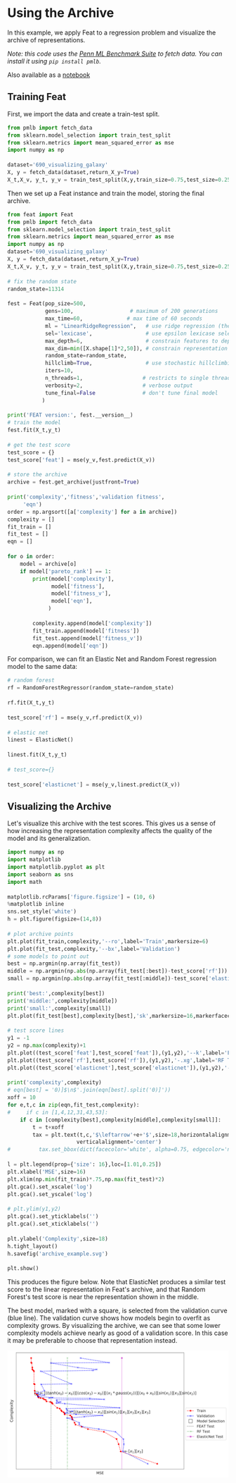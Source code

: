 # Using the Archive

In this example, we apply Feat to a regression problem and visualize the archive of representations. 

*Note: this code uses the [Penn ML Benchmark Suite](https://github.com/EpistasisLab/penn-ml-benchmarks/) to fetch data. You can install it using `pip install pmlb`.*

Also available as a [notebook](http://github.com/lacava/feat/blob/master/docs/examples/archive.ipynb)

## Training Feat

First, we import the data and create a train-test split.

```python
from pmlb import fetch_data
from sklearn.model_selection import train_test_split
from sklearn.metrics import mean_squared_error as mse
import numpy as np

dataset='690_visualizing_galaxy'
X, y = fetch_data(dataset,return_X_y=True)
X_t,X_v, y_t, y_v = train_test_split(X,y,train_size=0.75,test_size=0.25,random_state=42)
```

Then we set up a Feat instance and train the model, storing the final archive. 

```python
from feat import Feat
from pmlb import fetch_data
from sklearn.model_selection import train_test_split
from sklearn.metrics import mean_squared_error as mse
import numpy as np
dataset='690_visualizing_galaxy'
X, y = fetch_data(dataset,return_X_y=True)
X_t,X_v, y_t, y_v = train_test_split(X,y,train_size=0.75,test_size=0.25,random_state=42)

# fix the random state
random_state=11314

fest = Feat(pop_size=500,                                                                        
            gens=100,                  # maximum of 200 generations                            
            max_time=60,              # max time of 60 seconds                                                         
            ml = "LinearRidgeRegression",   # use ridge regression (the default)                                                     
            sel='lexicase',                 # use epsilon lexicase selection (the default)                                                                surv='nsga2',                   # use nsga-2 survival (the defaut)                                                    
            max_depth=6,                    # constrain features to depth of 6                                                     
            max_dim=min([X.shape[1]*2,50]), # constrain representation dimensionality to 2x the feature space or 50                                                     
            random_state=random_state,                                                            
            hillclimb=True,                 # use stochastic hillclimbing to optimize weights for 10 iterations                                                  
            iters=10,                                                                            
            n_threads=1,                   # restricts to single thread                                                      
            verbosity=2,                   # verbose output                                                      
            tune_final=False               # don't tune final model
           ) 

print('FEAT version:', fest.__version__)
# train the model
fest.fit(X_t,y_t)

# get the test score
test_score = {}
test_score['feat'] = mse(y_v,fest.predict(X_v))

# store the archive
archive = fest.get_archive(justfront=True)

print('complexity','fitness','validation fitness',
     'eqn')
order = np.argsort([a['complexity'] for a in archive])
complexity = []
fit_train = []
fit_test = []
eqn = []

for o in order:
    model = archive[o]
    if model['pareto_rank'] == 1:
        print(model['complexity'],
              model['fitness'],
              model['fitness_v'],
              model['eqn'],
             )

        complexity.append(model['complexity'])
        fit_train.append(model['fitness'])
        fit_test.append(model['fitness_v'])
        eqn.append(model['eqn'])
```

For comparison, we can fit an Elastic Net and Random Forest regression model to the same data:

```python
# random forest
rf = RandomForestRegressor(random_state=random_state)

rf.fit(X_t,y_t)

test_score['rf'] = mse(y_v,rf.predict(X_v))

# elastic net
linest = ElasticNet()

linest.fit(X_t,y_t)

# test_score={}

test_score['elasticnet'] = mse(y_v,linest.predict(X_v))

```

## Visualizing the Archive

Let's visualize this archive with the test scores. This gives us a sense of how increasing the representation 
complexity affects the quality of the model and its generalization. 

```python
import numpy as np
import matplotlib
import matplotlib.pyplot as plt
import seaborn as sns
import math

matplotlib.rcParams['figure.figsize'] = (10, 6)
%matplotlib inline 
sns.set_style('white')
h = plt.figure(figsize=(14,8))

# plot archive points 
plt.plot(fit_train,complexity,'--ro',label='Train',markersize=6)
plt.plot(fit_test,complexity,'--bx',label='Validation')
# some models to point out
best = np.argmin(np.array(fit_test))
middle = np.argmin(np.abs(np.array(fit_test[:best])-test_score['rf']))
small = np.argmin(np.abs(np.array(fit_test[:middle])-test_score['elasticnet']))

print('best:',complexity[best])
print('middle:',complexity[middle])
print('small:',complexity[small])
plt.plot(fit_test[best],complexity[best],'sk',markersize=16,markerfacecolor='none',label='Model Selection')

# test score lines
y1 = -1
y2 = np.max(complexity)+1
plt.plot((test_score['feat'],test_score['feat']),(y1,y2),'--k',label='FEAT Test',alpha=0.5)
plt.plot((test_score['rf'],test_score['rf']),(y1,y2),'-.xg',label='RF Test',alpha=0.5)
plt.plot((test_score['elasticnet'],test_score['elasticnet']),(y1,y2),'-sm',label='ElasticNet Test',alpha=0.5)

print('complexity',complexity)
# eqn[best] = '0)]$\n$'.join(eqn[best].split('0)]'))
xoff = 10
for e,t,c in zip(eqn,fit_test,complexity):
#     if c in [1,4,12,31,43,53]:
    if c in [complexity[best],complexity[middle],complexity[small]]:
        t = t+xoff
        tax = plt.text(t,c,'$\leftarrow'+e+'$',size=18,horizontalalignment='left',
                      verticalalignment='center')
#         tax.set_bbox(dict(facecolor='white', alpha=0.75, edgecolor='none'))

l = plt.legend(prop={'size': 16},loc=[1.01,0.25])
plt.xlabel('MSE',size=16)
plt.xlim(np.min(fit_train)*.75,np.max(fit_test)*2)
plt.gca().set_xscale('log')
plt.gca().set_yscale('log')

# plt.ylim(y1,y2)
plt.gca().set_yticklabels('')
plt.gca().set_xticklabels('')

plt.ylabel('Complexity',size=18)
h.tight_layout()
h.savefig('archive_example.svg')

plt.show()
```

This produces the figure below. 
Note that ElasticNet produces a similar test score to the linear representation
in Feat's archive, and that Random Forest's test score is near the representation shown in the middle.

The best model, marked with a square, is selected from the validation curve (blue line). 
The validation curve shows how models begin to overfit as complexity grows. 
By visualizing the archive, we can see that some lower complexity models achieve nearly as good of a validation score. 
In this case it may be preferable to choose that representation instead. 

![Feat archive](archive_example.svg)

